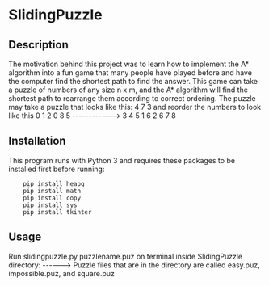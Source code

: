 # SlidingPuzzle

## Description

The motivation behind this project was to learn how to implement the A* algorithm into a fun game that many people have played before
and have the computer find the shortest path to find the answer. This game can take a puzzle of numbers of any size n x m, and the A* 
algorithm will find the shortest path to rearrange them according to correct ordering. 
The puzzle may take a puzzle that looks like this:
        4 7 3    and reorder the numbers to look like this       0 1 2
        0 8 5               ------------>                        3 4 5
        1 6 2                                                    6 7 8


## Installation

This program runs with Python 3 and requires these packages to be installed first before running:

        pip install heapq
        pip install math
        pip install copy
        pip install sys
        pip install tkinter

## Usage

Run slidingpuzzle.py puzzlename.puz on terminal inside SlidingPuzzle directory:
------> Puzzle files that are in the directory are called easy.puz, impossible.puz, and square.puz
